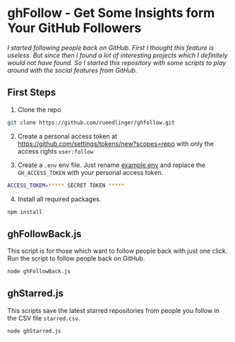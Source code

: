 # ghFollow - Get Some Insights form Your GitHub Followers

*I started following people back on GitHub. First I thought this feature is useless. But since then I found a lot of interesting projects which I definitely would not have found. So I started this repository with some scripts to play around with the social features from GitHub.*

## First Steps

1. Clone the repo

```bash
git clone https://github.com/rueedlinger/ghfollow.git
```

2. Create a personal access token at https://github.com/settings/tokens/new?scopes=repo with only the access rights `user:follow`


3. Create a `.env` env file. Just rename [example.env](example.env) and replace the `GH_ACCESS_TOKEN` with your personal access token. 

```bash
ACCESS_TOKEM=***** SECRET TOKEN *****
```

4. Install all required packages.

```bash
npm install
```


## ghFollowBack.js

This script is for those which want to follow people back with just one click. Run the script to follow people back on GitHub. 


```bash
node ghFollowBack.js
```

## ghStarred.js

This scripts save the latest starred repositories from people you follow in the CSV file `starred.csv`.

```bash
node ghStarred.js
```

